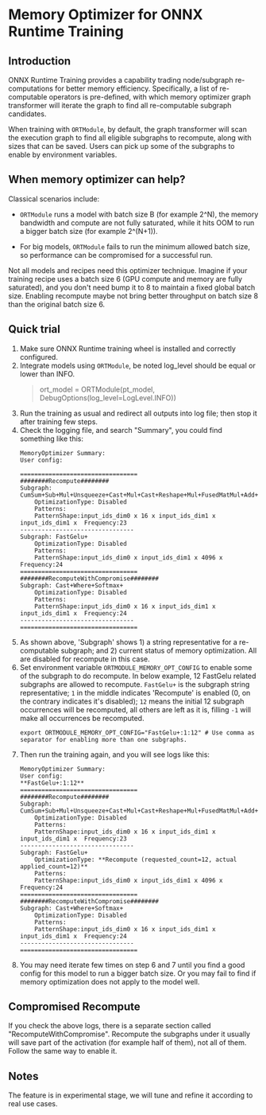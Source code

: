 # Memory Optimizer for ONNX Runtime Training

## Introduction

ONNX Runtime Training provides a capability trading node/subgraph re-computations for better memory efficiency.
Specifically, a list of re-computable operators is pre-defined, with which memory optimizer graph transformer will iterate the graph to find all re-computable subgraph candidates.

When training with `ORTModule`, by default, the graph transformer will scan the execution graph to find all eligible subgraphs to recompute, along with sizes that can be saved. Users can pick up some of the subgraphs to enable by environment variables.

## When memory optimizer can help?

Classical scenarios include:

- `ORTModule` runs a model with batch size B (for example 2^N), the memory bandwidth and compute are not fully saturated, while it hits OOM to run a bigger batch size (for example 2^(N+1)).

- For big models, `ORTModule` fails to run the minimum allowed batch size, so performance can be compromised for a successful run.

Not all models and recipes need this optimizer technique. Imagine if your training recipe uses a batch size 6 (GPU compute and memory are fully saturated), and you don't need bump it to 8 to maintain a fixed global batch size. Enabling recompute maybe not bring better throughput on batch size 8 than the original batch size 6.

## Quick trial

1. Make sure ONNX Runtime training wheel is installed and correctly configured.
2. Integrate models using `ORTModule`, be noted log_level should be equal or lower than INFO.
	> ort_model = ORTModule(pt_model, DebugOptions(log_level=LogLevel.INFO))
3. Run the training as usual and redirect all outputs into log file; then stop it after training few steps.
4. Check the logging file, and search "Summary", you could find something like this:
	```
	MemoryOptimizer Summary:
	User config:

	=================================
	########Recompute########
	Subgraph: CumSum+Sub+Mul+Unsqueeze+Cast+Mul+Cast+Reshape+Mul+FusedMatMul+Add+Reshape+Cast+Where+Softmax+
		OptimizationType: Disabled
		Patterns:
		PatternShape:input_ids_dim0 x 16 x input_ids_dim1 x input_ids_dim1 x  Frequency:23
	--------------------------------
	Subgraph: FastGelu+
		OptimizationType: Disabled
		Patterns:
		PatternShape:input_ids_dim0 x input_ids_dim1 x 4096 x   Frequency:24
	=================================
	########RecomputeWithCompromise########
	Subgraph: Cast+Where+Softmax+
		OptimizationType: Disabled
		Patterns:
		PatternShape:input_ids_dim0 x 16 x input_ids_dim1 x input_ids_dim1 x  Frequency:24
	--------------------------------
	=================================
	```
5. As shown above, 'Subgraph' shows 1) a string representative for a re-computable subgraph; and 2) current status of memory optimization. All are disabled for recompute in this case.
6. Set environment variable `ORTMODULE_MEMORY_OPT_CONFIG` to enable some of the subgraph to do recompute. In below example, 12 FastGelu related subgraphs are allowed to recompute.
`FastGelu+` is the subgraph string representative; `1` in the middle indicates 'Recompute' is enabled (0, on the contrary indicates it's disabled); `12` means the initial 12 subgraph occurrences will be recomputed, all others are left as it is, filling `-1` will make all occurrences be recomputed.
	```
	export ORTMODULE_MEMORY_OPT_CONFIG="FastGelu+:1:12" # Use comma as separator for enabling more than one subgraphs.
	```
7. Then run the training again, and you will see logs like this:
	```
	MemoryOptimizer Summary:
	User config:
	**FastGelu+:1:12**
	=================================
	########Recompute########
	Subgraph: CumSum+Sub+Mul+Unsqueeze+Cast+Mul+Cast+Reshape+Mul+FusedMatMul+Add+Reshape+Cast+Where+Softmax+
		OptimizationType: Disabled
		Patterns:
		PatternShape:input_ids_dim0 x 16 x input_ids_dim1 x input_ids_dim1 x  Frequency:23
	--------------------------------
	Subgraph: FastGelu+
		OptimizationType: **Recompute (requested_count=12, actual applied_count=12)**
		Patterns:
		PatternShape:input_ids_dim0 x input_ids_dim1 x 4096 x   Frequency:24
	=================================
	########RecomputeWithCompromise########
	Subgraph: Cast+Where+Softmax+
		OptimizationType: Disabled
		Patterns:
		PatternShape:input_ids_dim0 x 16 x input_ids_dim1 x input_ids_dim1 x  Frequency:24
	--------------------------------
	=================================
	```
8. You may need iterate few times on step 6 and 7 until you find a good config for this model to run a bigger batch size. Or you may fail to find if memory optimization does not apply to the model well.

## Compromised Recompute

If you check the above logs, there is a separate section called "RecomputeWithCompromise". Recompute the subgraphs under it usually will save part of the activation (for example half of them), not all of them. Follow the same way to enable it.

## Notes

The feature is in experimental stage, we will tune and refine it according to real use cases.
